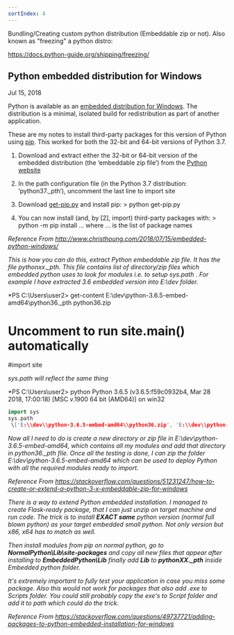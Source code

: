 ```yaml
---
sortIndex: 4
---
```


Bundling/Creating custom python distribution (Embeddable zip or not). Also known as "freezing" a python distro:

<https://docs.python-guide.org/shipping/freezing/>

## Python embedded distribution for Windows

Jul 15, 2018

Python is available as an [embedded distribution for Windows](https://docs.python.org/3.7/using/windows.html#embedded-distribution). The distribution is a minimal, isolated build for redistribution as part of another application.

These are my notes to install third-party packages for this version of Python using [pip](https://pip.pypa.io/en/stable/). This worked for both the 32-bit and 64-bit versions of Python 3.7.

1. Download and extract either the 32-bit or 64-bit version of the embedded distribution (the ‘embeddable zip file’) from the [Python website](https://www.python.org/downloads/release/python-370/)

1. In the path configuration file (in the Python 3.7 distribution: ‘python37.\_pth’), uncomment the last line to import site

1. Download [get-pip.py](https://pip.pypa.io/en/stable/installing/#installing-with-get-pip-py) and install pip: > python get-pip.py

1. You can now install (and, by [2], import) third-party packages with: > python -m pip install ... where ... is the list of package names

*Reference From <http://www.christhoung.com/2018/07/15/embedded-python-windows/>*

*This is how you can do this, extract Python embeddable zip file. It has the file pythonxx.\_pth. This file contains list of directory/zip files which embedded python uses to look for modules i.e. to setup sys.path . For example I have extracted 3.6 embedded version into E:\\dev folder.*

\*PS C:\\Users\\user2> get-content E:\\dev\\python-3.6.5-embed-amd64\\python36.\_pth 
python36.zip 

# Uncomment to run site.main() automatically

\#import site

*sys.path will reflect the same thing*

\*PS C:\\Users\\user2> python 
Python 3.6.5 (v3.6.5:f59c0932b4, Mar 28 2018, 17:00:18) \[MSC v.1900 64 bit (AMD64)] on win32  

```cpp
import sys 
sys.path 
 \['E:\\dev\\python-3.6.5-embed-amd64\\python36.zip', 'E:\\dev\\python-3.6.5-embed-amd64']  
```

*Now all I need to do is create a new directory or zip file in E:\\dev\\python-3.6.5-embed-amd64, which contains all my modules and add that directory in python36.\_pth file. Once all the testing is done, I can zip the folder E:\\dev\\python-3.6.5-embed-amd64 which can be used to deploy Python with all the required modules ready to import.*

*Reference From <https://stackoverflow.com/questions/51231247/how-to-create-or-extend-a-python-3-x-embeddable-zip-for-windows>*

*There is a way to extend Python embedded installation. I managed to create Flask-ready package, that I can just unzip on target machine and run code. The trick is to install **EXACT same** python version (normal full blown python) as your target embedded small python. Not only version but x86, x64 has to match as well.*

*Then install modules from pip on normal python, go to **NormalPython\\Lib\\site-packages** and copy all new files that appear after installing to **EmbeddedPython\\Lib** finally add **Lib** to **pythonXX.\_pth** inside Embedded python folder.*

*It's extremely important to fully test your application in case you miss some package. Also this would not work for packages that also add .exe to Scripts folder. You could still probably copy the exe's to Script folder and add it to path which could do the trick.*

*Reference From <https://stackoverflow.com/questions/49737721/adding-packages-to-python-embedded-installation-for-windows>*
